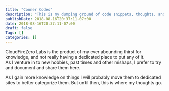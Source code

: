 ```yaml
---
title: "Conner Codes"
description: "This is my dumping ground of code snippets, thoughts, and other stuff"
publishDate: 2018-08-16T20:37:11-07:00
date: 2018-08-16T20:37:11-07:00
draft: false
Tags: []
Categories: []
---
```


<p>
    CloudFireZero Labs is the product of my ever abounding thirst for knowledge, and not really having a dedicated place to put
    any of it.
    <br> As I venture in to new hobbies, past times and other mishaps, I prefer to try and document and
    share them here.
</p>
<p>
    As I gain more knowledge on things I will probably move them to dedicated sites to better categorize them. But until then,
    this is where my thoughts go.
</p>